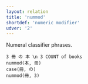 ```yaml
---
layout: relation
title: 'nummod'
shortdef: 'numeric modifier'
udver: '2'
---
```


Numeral classifier phrases.

~~~ sdparse
3 冊 の 本 \n 3 COUNT of books
nummod(本, 冊)
case(冊, の)
nummod(冊, 3)
~~~
<!-- Interlanguage links updated So kvě 14 19:03:57 CEST 2022 -->
